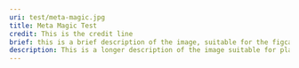 ```yaml
---
uri: test/meta-magic.jpg
title: Meta Magic Test
credit: This is the credit line
brief: this is a brief description of the image, suitable for the figcaption
description: This is a longer description of the image suitable for places where a longer description is needed.
---
```

